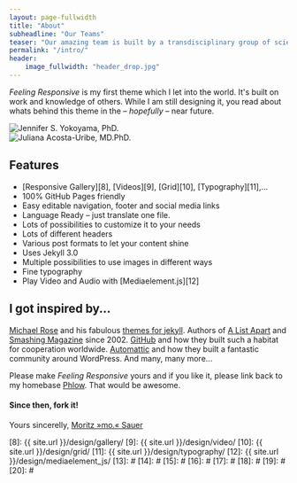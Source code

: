 ```yaml
---
layout: page-fullwidth
title: "About"
subheadline: "Our Teams"
teaser: "Our amazing team is built by a transdisciplinary group of scientists based at the University of California, San Francisco and University of California, Santa Barbara."
permalink: "/intro/"
header:
    image_fullwidth: "header_drop.jpg"
---
```

<head>
    <meta charset="UTF-8">
    <meta name="viewport" content="width=device-width, initial-scale=1.0">
    <title>Image Popup</title>
    <link rel="stylesheet" href="{{ site.url }}{{ site.baseurl }}/assets/css/popups.css">
    <link rel="stylesheet" href="{{ site.url }}{{ site.baseurl }}/assets/css/people.css">
    <script src="https://kit.fontawesome.com/5d7ac12b49.js" crossorigin="anonymous"></script>
</head>

*Feeling Responsive* is my first theme which I let into the world. It's built on work and knowledge of others. While I am still designing it, you read about whats behind this theme in the – *hopefully* – near future.
<div class="team-member">
    <div class="circle-container">
    <img src="{{ site.url }}{{ site.baseurl }}/images/team/Jennifer.jpg" alt="Jennifer S. Yokoyama, PhD.">
    </div>
</div>

<div class="team-member>
    <div class="circle-container">
    <img src="{{ site.url }}{{ site.baseurl }}/images/team/Juliana.jpg" alt="Juliana Acosta-Uribe, MD.PhD.">
    </div>
</div>

## Features

* [Responsive Gallery][8], [Videos][9], [Grid][10], [Typography][11],...
* 100% GitHub Pages friendly 
* Easy editable navigation, footer and social media links
* Language Ready – just translate one file.
* Lots of possibilities to customize it to your needs
* Lots of different headers
* Various post formats to let your content shine
* Uses Jekyll 3.0
* Multiple possibilities to use images in different ways
* Fine typography
* Play Video and Audio with [Mediaelement.js][12]



## I got inspired by...

[Michael Rose][1] and his fabulous [themes for jekyll][2]. Authors of [A List Apart][4] and [Smashing Magazine][5] since 2002. [GitHub][6] and how they built such a habitat for cooperation worldwide. [Automattic][3] and how they built a fantastic community around WordPress. And many, many more...

Please make *Feeling Responsive* yours and if you like it, please link back to my homebase <a href="http://phlow.de/">Phlow</a>. That would be awesome.

#### Since then, fork it!

Yours sincerelly, [Moritz »mo.« Sauer][7]


 [1]: http://mademistakes.com/about/
 [2]: http://mademistakes.com/work/jekyll-themes/
 [3]: http://automattic.com/
 [4]: http://alistapart.com/
 [5]: http://www.smashingmagazine.com/
 [6]: https://github.com/
 [7]: http://sauer.io
 [8]: {{ site.url }}/design/gallery/
 [9]: {{ site.url }}/design/video/
 [10]: {{ site.url }}/design/grid/
 [11]: {{ site.url }}/design/typography/
 [12]: {{ site.url }}/design/mediaelement_js/
 [13]: #
 [14]: #
 [15]: #
 [16]: #
 [17]: #
 [18]: #
 [19]: #
 [20]: #